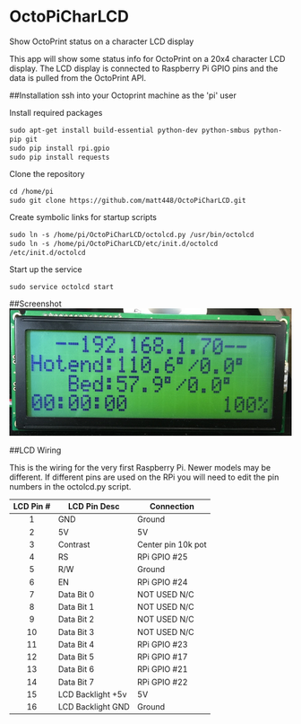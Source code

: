# OctoPiCharLCD
Show OctoPrint status on a character LCD display

This app will show some status info for OctoPrint on a 20x4 character LCD display. The LCD display is connected to Raspberry Pi GPIO pins and the data is pulled from the OctoPrint API.

##Installation
ssh into your Octoprint machine as the 'pi' user

Install required packages
```
sudo apt-get install build-essential python-dev python-smbus python-pip git
sudo pip install rpi.gpio
sudo pip install requests
```

Clone the repository
```
cd /home/pi
sudo git clone https://github.com/matt448/OctoPiCharLCD.git
```

Create symbolic links for startup scripts
```
sudo ln -s /home/pi/OctoPiCharLCD/octolcd.py /usr/bin/octolcd
sudo ln -s /home/pi/OctoPiCharLCD/etc/init.d/octolcd /etc/init.d/octolcd
```

Start up the service
```
sudo service octolcd start
```

##Screenshot
![Screenshot](screenshot.jpg)

##LCD Wiring

This is the wiring for the very first Raspberry Pi. Newer models may be different.
If different pins are used on the RPi you will need to edit the pin numbers in the octolcd.py script.

LCD Pin # | LCD Pin Desc | Connection
:---------: |------------|-----------
1         | GND          | Ground
2         | 5V           | 5V
3         | Contrast     | Center pin 10k pot
4         | RS           | RPi GPIO #25
5         | R/W          | Ground
6         | EN           | RPi GPIO #24
7         | Data Bit 0   | NOT USED N/C
8         | Data Bit 1   | NOT USED N/C
9         | Data Bit 2   | NOT USED N/C
10        | Data Bit 3   | NOT USED N/C
11        | Data Bit 4   | RPi GPIO #23
12        | Data Bit 5   | RPi GPIO #17
13        | Data Bit 6   | RPi GPIO #21
14        | Data Bit 7   | RPi GPIO #22
15        | LCD Backlight +5v   | 5V
16        | LCD Backlight GND | Ground
